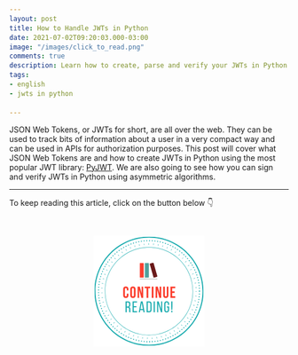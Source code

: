 ```yaml
---
layout: post
title: How to Handle JWTs in Python
date: 2021-07-02T09:20:03.000-03:00
image: "/images/click_to_read.png"
comments: true
description: Learn how to create, parse and verify your JWTs in Python using PyJWT
tags:
- english
- jwts in python

---
```

JSON Web Tokens, or JWTs for short, are all over the web. They can be used to track bits of information about a user in a very compact way and can be used in APIs for authorization purposes. This post will cover what JSON Web Tokens are and how to create JWTs in Python using the most popular JWT library: [PyJWT](http://pyjwt.readthedocs.io/). We are also going to see how you can sign and verify JWTs in Python using asymmetric algorithms.

***

To keep reading this article, click on the button below 👇

<br> <center> <a href="https://auth0.com/blog/how-to-handle-jwt-in-python/"> <img src="/images/keep_reading.png"/> </a> </center>